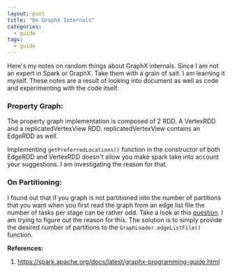 ```yaml
---
layout: post
title: "On GraphX Internals"
categories:
  - guide
tags:
  - guide
---
```

Here's my notes on random things about GraphX internals. Since I am not an expert in Spark or GraphX. Take them with a grain of salt. I am learning it myself. These notes are a result of looking into document as well as code and experimenting with the code itself.

### Property Graph:

The property graph implementation is composed of 2 RDD. A VertexRDD and a replicatedVertexView RDD. replicatedVertexView contains an EdgeRDD as well.

Implementing `getPreferredLocations()` function in the constructor of both EdgeRDD and VertexRDD doesn't allow you make spark take into account your suggestions. I am investigating the reason for that.

### On Partitioning:

I found out that if you graph is not partitioned into the number of partitions that you want when you first read the graph from an edge list file the number of tasks per stage can be rather odd. Take a look at this [question](https://stackoverflow.com/questions/55557607/number-of-tasks-per-stage-in-spark). I am trying to figure out the reason for this.
The solution is to simply provide the desired number of partitions to the `GraphLoader.edgeListFile()` function.


**References:**

1. https://spark.apache.org/docs/latest/graphx-programming-guide.html
